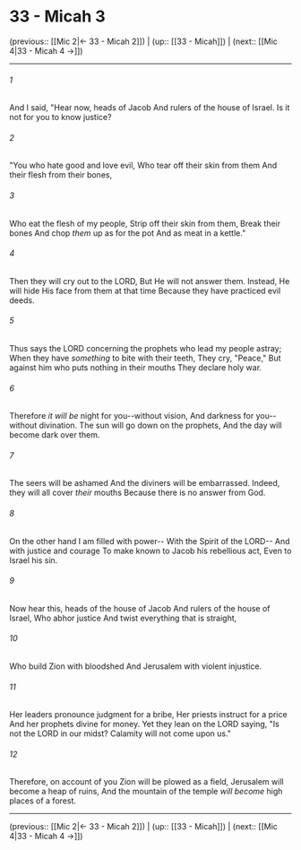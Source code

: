 # 33 - Micah 3

(previous:: [[Mic 2|← 33 - Micah 2]]) | (up:: [[33 - Micah]]) | (next:: [[Mic 4|33 - Micah 4 →]])

***


###### 1 
And I said, "Hear now, heads of Jacob And rulers of the house of Israel. Is it not for you to know justice? 

###### 2 
"You who hate good and love evil, Who tear off their skin from them And their flesh from their bones, 

###### 3 
Who eat the flesh of my people, Strip off their skin from them, Break their bones And chop _them_ up as for the pot And as meat in a kettle." 

###### 4 
Then they will cry out to the LORD, But He will not answer them. Instead, He will hide His face from them at that time Because they have practiced evil deeds. 

###### 5 
Thus says the LORD concerning the prophets who lead my people astray; When they have _something_ to bite with their teeth, They cry, "Peace," But against him who puts nothing in their mouths They declare holy war. 

###### 6 
Therefore _it will be_ night for you--without vision, And darkness for you--without divination. The sun will go down on the prophets, And the day will become dark over them. 

###### 7 
The seers will be ashamed And the diviners will be embarrassed. Indeed, they will all cover _their_ mouths Because there is no answer from God. 

###### 8 
On the other hand I am filled with power-- With the Spirit of the LORD-- And with justice and courage To make known to Jacob his rebellious act, Even to Israel his sin. 

###### 9 
Now hear this, heads of the house of Jacob And rulers of the house of Israel, Who abhor justice And twist everything that is straight, 

###### 10 
Who build Zion with bloodshed And Jerusalem with violent injustice. 

###### 11 
Her leaders pronounce judgment for a bribe, Her priests instruct for a price And her prophets divine for money. Yet they lean on the LORD saying, "Is not the LORD in our midst? Calamity will not come upon us." 

###### 12 
Therefore, on account of you Zion will be plowed as a field, Jerusalem will become a heap of ruins, And the mountain of the temple _will become_ high places of a forest.

***

(previous:: [[Mic 2|← 33 - Micah 2]]) | (up:: [[33 - Micah]]) | (next:: [[Mic 4|33 - Micah 4 →]])
